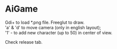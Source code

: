 # AiGame
Gdi+ to load *.png file. Freeglut to draw. <br>
'a' & 'd' to move camera (only in english layout); <br>
'1' - to add new character (up to 50) in center of view.<br>

Check release tab.
